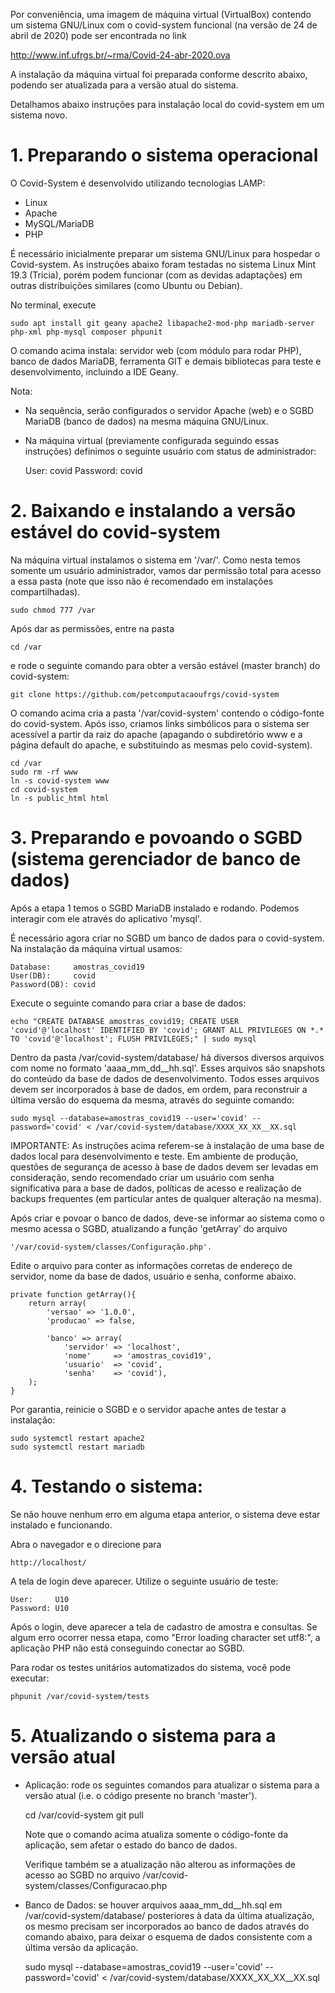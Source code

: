 Por conveniência, uma imagem de máquina virtual (VirtualBox) contendo um sistema GNU/Linux com o covid-system funcional (na versão de 24 de abril de 2020) pode ser encontrada no link

http://www.inf.ufrgs.br/~rma/Covid-24-abr-2020.ova

A instalação da máquina virtual foi preparada conforme descrito abaixo, podendo ser atualizada para a versão atual do sistema.

Detalhamos abaixo instruções para instalação local do covid-system em um sistema novo.

# 1. Preparando o sistema operacional

O Covid-System é desenvolvido utilizando tecnologias LAMP:
* Linux
* Apache
* MySQL/MariaDB
* PHP

É necessário inicialmente preparar um sistema GNU/Linux para hospedar o Covid-system. As instruções abaixo foram testadas no sistema Linux Mint 19.3 (Tricia), porém podem funcionar (com as devidas adaptações) em outras distribuições similares (como Ubuntu ou Debian).

No terminal, execute 

    sudo apt install git geany apache2 libapache2-mod-php mariadb-server php-xml php-mysql composer phpunit

O comando acima instala: servidor web (com módulo para rodar PHP), banco de dados MariaDB, ferramenta GIT e demais bibliotecas para teste e desenvolvimento, incluindo a IDE Geany.

Nota:
* Na sequência, serão configurados o servidor Apache (web) e o SGBD MariaDB (banco de dados) na mesma máquina GNU/Linux. 
* Na máquina virtual (previamente configurada seguindo essas instruções) definimos o seguinte usuário com status de administrador:

    User:     covid
    Password: covid


# 2. Baixando e instalando a versão estável do covid-system

Na máquina virtual instalamos o sistema em '/var/'. Como nesta temos somente um usuário administrador, vamos dar permissão total para acesso a essa pasta (note que isso não é recomendado em instalações compartilhadas). 

    sudo chmod 777 /var

Após dar as permissões, entre na pasta

    cd /var

e rode o seguinte comando para obter a versão estável (master branch) do covid-system:

    git clone https://github.com/petcomputacaoufrgs/covid-system

O comando acima cria a pasta '/var/covid-system' contendo o código-fonte do covid-system. Após isso, criamos links simbólicos para o sistema ser acessível a partir da raiz do apache (apagando o subdiretório www e a página default do apache, e substituindo as mesmas pelo covid-system). 

    cd /var
    sudo rm -rf www
    ln -s covid-system www
    cd covid-system
    ln -s public_html html



# 3. Preparando e povoando o SGBD (sistema gerenciador de banco de dados)

Após a etapa 1 temos o SGBD MariaDB instalado e rodando. Podemos interagir com ele através do aplicativo 'mysql'.

É necessário agora criar no SGBD um banco de dados para o covid-system. Na instalação da máquina virtual usamos:

    Database:     amostras_covid19
    User(DB):     covid
    Password(DB): covid


Execute o seguinte comando para criar a base de dados:

    echo "CREATE DATABASE amostras_covid19; CREATE USER 'covid'@'localhost' IDENTIFIED BY 'covid'; GRANT ALL PRIVILEGES ON *.* TO 'covid'@'localhost'; FLUSH PRIVILEGES;" | sudo mysql 


Dentro da pasta /var/covid-system/database/ há diversos diversos arquivos com nome no formato 'aaaa_mm_dd__hh.sql'. Esses arquivos são snapshots do conteúdo da base de dados de desenvolvimento. Todos esses arquivos devem ser incorporados à base de dados, em ordem, para reconstruir a última versão do esquema da mesma, através do seguinte comando:

    sudo mysql --database=amostras_covid19 --user='covid' --password='covid' < /var/covid-system/database/XXXX_XX_XX__XX.sql


IMPORTANTE: As instruções acima referem-se à instalação de uma base de dados local para desenvolvimento e teste. Em ambiente de produção, questões de segurança de acesso à base de dados devem ser levadas em consideração, sendo recomendado criar um usuário com senha significativa para a base de dados, políticas de acesso e realização de backups frequentes (em particular antes de qualquer alteração na mesma).

Após criar e povoar o banco de dados, deve-se informar ao sistema como o mesmo acessa o SGBD, atualizando a função 'getArray' do arquivo 

    '/var/covid-system/classes/Configuração.php'. 

Edite o arquivo para conter as informações corretas de endereço de servidor, nome da base de dados, usuário e senha, conforme abaixo.

    private function getArray(){
        return array(
            'versao' => '1.0.0',
            'producao' => false,

            'banco' => array(
                'servidor' => 'localhost',
                'nome'     => 'amostras_covid19',
                'usuario'  => 'covid',
                'senha'    => 'covid'),
        );
    }
    

Por garantia, reinicie o SGBD e o servidor apache antes de testar a instalação:

    sudo systemctl restart apache2
    sudo systemctl restart mariadb


# 4. Testando o sistema:


Se não houve nenhum erro em alguma etapa anterior, o sistema deve estar instalado e funcionando.

Abra o navegador e o direcione para 

    http://localhost/

A tela de login deve aparecer. Utilize o seguinte usuário de teste:

    User:     U10 
    Password: U10

Após o login, deve aparecer a tela de cadastro de amostra e consultas. Se algum erro ocorrer nessa etapa, como "Error loading character set utf8:", a aplicação PHP não está conseguindo conectar ao SGBD.


Para rodar os testes unitários automatizados do sistema, você pode executar:

    phpunit /var/covid-system/tests



# 5. Atualizando o sistema para a versão atual


* Aplicação: rode os seguintes comandos para atualizar o sistema para a versão atual (i.e. o código presente no branch 'master').

    cd /var/covid-system
    git pull

  Note que o comando acima atualiza somente o código-fonte da aplicação, sem afetar o estado do banco de dados.

  Verifique também se a atualização não alterou as informações de acesso ao SGBD no arquivo /var/covid-system/classes/Configuracao.php


* Banco de Dados: se houver arquivos aaaa_mm_dd__hh.sql em /var/covid-system/database/ posteriores à data da última atualização, os mesmo precisam ser incorporados ao banco de dados através do comando abaixo, para deixar o esquema de dados consistente com a última versão da aplicação. 

    sudo mysql --database=amostras_covid19 --user='covid' --password='covid' < /var/covid-system/database/XXXX_XX_XX__XX.sql

 

